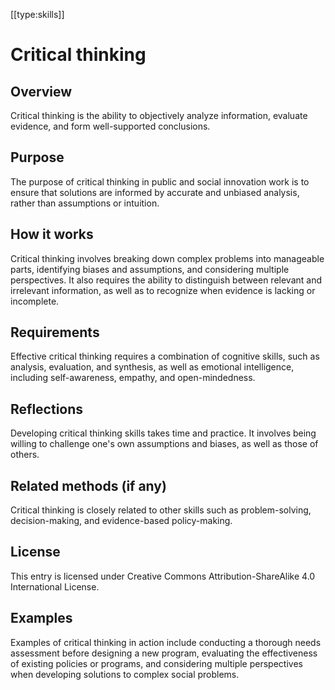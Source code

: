 [[type:skills]]

# Critical thinking

## Overview
Critical thinking is the ability to objectively analyze information, evaluate evidence, and form well-supported conclusions.

## Purpose
The purpose of critical thinking in public and social innovation work is to ensure that solutions are informed by accurate and unbiased analysis, rather than assumptions or intuition.

## How it works
Critical thinking involves breaking down complex problems into manageable parts, identifying biases and assumptions, and considering multiple perspectives. It also requires the ability to distinguish between relevant and irrelevant information, as well as to recognize when evidence is lacking or incomplete.

## Requirements
Effective critical thinking requires a combination of cognitive skills, such as analysis, evaluation, and synthesis, as well as emotional intelligence, including self-awareness, empathy, and open-mindedness.

## Reflections
Developing critical thinking skills takes time and practice. It involves being willing to challenge one's own assumptions and biases, as well as those of others.

## Related methods (if any)
Critical thinking is closely related to other skills such as problem-solving, decision-making, and evidence-based policy-making.

## License
This entry is licensed under Creative Commons Attribution-ShareAlike 4.0 International License.

## Examples
Examples of critical thinking in action include conducting a thorough needs assessment before designing a new program, evaluating the effectiveness of existing policies or programs, and considering multiple perspectives when developing solutions to complex social problems.